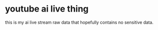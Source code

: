 # youtube ai live thing
this is my ai live stream raw data that hopefully contains no sensitive data.
